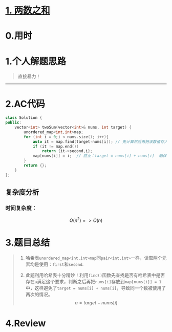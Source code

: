 # [1. 两数之和](https://leetcode.cn/problems/two-sum/)

# 0.用时



# 1.个人解题思路

> 直接暴力！

******************

# 2.AC代码

```C++
class Solution {
public:
    vector<int> twoSum(vector<int>& nums, int target) {
        unordered_map<int,int>map;
        for (int i = 0;i < nums.size(); i++){
            auto it = map.find(target-nums[i]); // 先计算然后再把该数值存入到map中，防止一个数值被运用两次，返回的是迭代器
            if (it != map.end())
                return {it->second,i};
            map[nums[i]] = i;  // 防止：target = nums[i] + nums[i]  确保nums[i]只使用了一次！
        }
        return {};
    }
};
```

## 复杂度分析

### 时间复杂度：

$$
O(n^2) => O(n)
$$

# 3.题目总结

> 1. 哈希表`unordered_map<int,int>map`同`pair<int,int>`一样，读取两个元素均是使用：`first`和`second`.
>
> 2. 此题利用哈希表十分精妙！利用`find()`函数先查找是否有哈希表中是否存在`a`满足这个要求，判断之后再把`nums[i]`存放到`map[nums[i]] = 1`中，这样避免了`target = nums[i] + nums[i]`，导致同一个数被使用了两次的情况。
>    $$
>    a = target - nums[i]
>    $$
>    

# 4.Review

